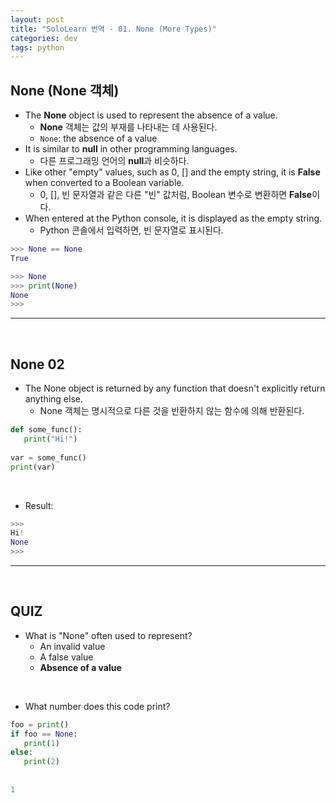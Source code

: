 ```yaml
---
layout: post
title: "SoloLearn 번역 - 01. None (More Types)"
categories: dev
tags: python
---
```


## None (None 객체)

- The **None** object is used to represent the absence of a value.
  - **None** 객체는 값의 부재를 나타내는 데 사용된다.
  - `None`: the absence of a value
- It is similar to **null** in other programming languages.
  - 다른 프로그래밍 언어의 **null**과 비슷하다.
- Like other "empty" values, such as 0, [] and the empty string, it is **False** when converted to a Boolean variable.
  - 0, [], 빈 문자열과 같은 다른 "빈" 값처럼, Boolean 변수로 변환하면 **False**이다.
- When entered at the Python console, it is displayed as the empty string.
  - Python 콘솔에서 입력하면, 빈 문자열로 표시된다.

```python
>>> None == None
True

>>> None
>>> print(None)
None
>>>
```

------

<br>

## None 02

- The None object is returned by any function that doesn't explicitly return anything else.
  - None 객체는 명시적으로 다른 것을 반환하지 않는 함수에 의해 반환된다.

```python
def some_func():
   print("Hi!")
   
var = some_func()
print(var)
```

<br>

- Result:

```python
>>>
Hi!
None
>>>
```

------

<br>

## QUIZ

- What is "None" often used to represent?
  - An invalid value
  - A false value
  - **Absence of a value**

<br>

- What number does this code print?

```python
foo = print()
if foo == None:
   print(1)
else:
   print(2)
   
   
1
```

<br>